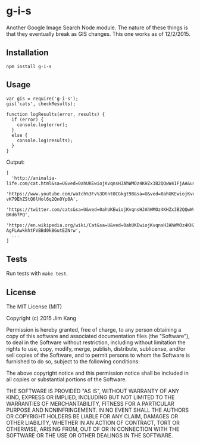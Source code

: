 g-i-s
=====

Another Google Image Search Node module. The nature of these things is that they eventually break as GIS changes. This one works as of 12/2/2015.

Installation
------------

    npm install g-i-s

Usage
-----

    var gis = require('g-i-s');
    gis('cats', checkResults);

    function logResults(error, results) {
      if (error) {
        console.log(error);
      }
      else {
        console.log(results);
      }
    }

Output:

    [
      'http://animalia-life.com/cat.html&sa=U&ved=0ahUKEwiojKvqnsHJAhWMOz4KHZx3B2QQwW4IFjAA&usg=AFQjCNEL_cjEBxfZJiRwun330eTN_WMl_g',
      'https://www.youtube.com/watch%3Fv%3DtntOCGkgt98&sa=U&ved=0ahUKEwiojKvqnsHJAhWMOz4KHZx3B2QQwW4IGDAB&usg=AFQjCNFG-vK79EhZStQ6lHol6q2QnOYp0A',
      'https://twitter.com/cats&sa=U&ved=0ahUKEwiojKvqnsHJAhWMOz4KHZx3B2QQwW4IGjAC&usg=AFQjCNHnLXmWvZmIInflKlQZP8-BKd6fPQ',
      'https://en.wikipedia.org/wiki/Cat&sa=U&ved=0ahUKEwiojKvqnsHJAhWMOz4KHZx3B2QQwW4IHDAD&usg=AFQjCNG-AgFLAwkkhtFVBBd0kBGutEZNrw',
      ...
    ]

Tests
-----

Run tests with `make test`.

License
-------

The MIT License (MIT)

Copyright (c) 2015 Jim Kang

Permission is hereby granted, free of charge, to any person obtaining a copy
of this software and associated documentation files (the "Software"), to deal
in the Software without restriction, including without limitation the rights
to use, copy, modify, merge, publish, distribute, sublicense, and/or sell
copies of the Software, and to permit persons to whom the Software is
furnished to do so, subject to the following conditions:

The above copyright notice and this permission notice shall be included in
all copies or substantial portions of the Software.

THE SOFTWARE IS PROVIDED "AS IS", WITHOUT WARRANTY OF ANY KIND, EXPRESS OR
IMPLIED, INCLUDING BUT NOT LIMITED TO THE WARRANTIES OF MERCHANTABILITY,
FITNESS FOR A PARTICULAR PURPOSE AND NONINFRINGEMENT. IN NO EVENT SHALL THE
AUTHORS OR COPYRIGHT HOLDERS BE LIABLE FOR ANY CLAIM, DAMAGES OR OTHER
LIABILITY, WHETHER IN AN ACTION OF CONTRACT, TORT OR OTHERWISE, ARISING FROM,
OUT OF OR IN CONNECTION WITH THE SOFTWARE OR THE USE OR OTHER DEALINGS IN
THE SOFTWARE.
